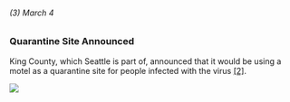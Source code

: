 ###### (3) March 4

### Quarantine Site Announced

King County, which Seattle is part of, announced that it would be using a motel as a quarantine site for people infected with the virus [[2]](https://www.seattlepi.com/coronavirus/article/washington-state-coronavirus-outbreak-timeline-15188450.php). 

![](https://images.unsplash.com/photo-1547593456-de8d74b25d75?ixlib=rb-1.2.1&ixid=eyJhcHBfaWQiOjEyMDd9&auto=format&fit=crop&w=962&q=80)